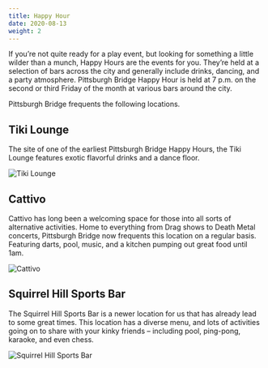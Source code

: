 ```yaml
---
title: Happy Hour
date: 2020-08-13
weight: 2
---
```


If you’re not quite ready for a play event, but looking for something a little wilder than a munch, Happy Hours are the events for you. They’re held at a selection of bars across the city and generally include drinks, dancing, and a party atmosphere. Pittsburgh Bridge Happy Hour is held at 7 p.m. on the second or third Friday of the month at various bars around the city.

Pittsburgh Bridge frequents the following locations.

<h2>Tiki Lounge</h2>

The site of one of the earliest Pittsburgh Bridge Happy Hours, the Tiki Lounge features exotic flavorful drinks and a dance floor.

![Tiki Lounge](images/tiki.jpg)

<h2>Cattivo</h2>

Cattivo has long been a welcoming space for those into all sorts of alternative activities.  Home to everything from Drag shows to Death Metal concerts, Pittsburgh Bridge now frequents this location on a regular basis.  Featuring darts, pool, music, and a kitchen pumping out great food until 1am.

![Cattivo](images/cattivo.png)
<h2>Squirrel Hill Sports Bar</h2>

The Squirrel Hill Sports Bar is a newer location for us that has already lead to some great times.  This location has a diverse menu, and lots of activities going on to share with your kinky friends – including pool, ping-pong, karaoke, and even chess.

![Squirrel Hill Sports Bar](images/shsb.jpg)